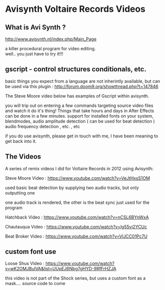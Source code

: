 Avisynth Voltaire Records Videos
================================

What is Avi Synth ?
---------------------
http://www.avisynth.nl/index.php/Main_Page

a killer procedural program for video editing.  
well.. you just have to try it!!! 

gscript - control structures conditionals, etc. 
----------------------------------------
basic things you expect from a language are not inherintly available, but can be used via this plugin : 
http://forum.doom9.org/showthread.php?t=147846


The Steve Moore video below has examples of Gscript within avisynth.

you will trip out on entering a few commands targeting source video files and watch it do it's thing!
Things that take hours and days in After Effects can be done in a few minutes.
support for installed fonts on your system, blendmodes, audio amplitude detection ( can be used for beat detection )
audio frequency detection , etc. , etc

if you do use avisynth, please get in touch with me, I have been meaning to get back into it.

The Videos
---------------------
A series of remix videos I did for Voltaire Records in 2012 using Avisynth:

Steve Moore Video : https://www.youtube.com/watch?v=VeJtHxsS1OM

used basic beat detection by supplying two audio tracks, but only outputting one

one audio track is rendered, the other is the beat sync just used for the program

Hatchback Video : https://www.youtube.com/watch?v=nCSL6BYnWxA

Chautauqua Video : https://www.youtube.com/watch?v=lg55vj2YCUc

Beat Broker Video : https://www.youtube.com/watch?v=VlJCC01Pc7U

custom font use
---------------------
Loose Shus Video : https://www.youtube.com/watch?v=wK2OMJBulVA&list=UUpEJ6Nbg7gHYD-9RfFrHZJA

this video is not part of the Shock series, but uses a custom font as a mask.... source code to come
